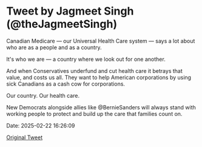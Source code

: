 # Tweet by Jagmeet Singh (@theJagmeetSingh)

Canadian Medicare — our Universal Health Care system — says a lot about who are as a people and as a country.

It's who we are — a country where we look out for one another. 

And when Conservatives underfund and cut health care it betrays that value, and costs us all. They want to help American corporations by using sick Canadians as a cash cow for corporations. 

Our country. Our health care. 

New Democrats alongside allies like @BernieSanders will always stand with working people to protect and build up the care that families count on.

Date: 2025-02-22 16:26:09

[Original Tweet](https://x.com/theJagmeetSingh/status/1893336488433328139)

